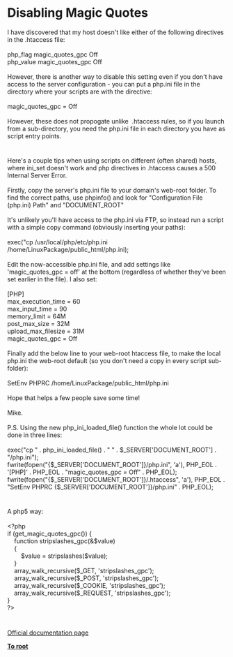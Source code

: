 # Disabling Magic Quotes




<div class="phpcode"><span class="html">
I have discovered that my host doesn&apos;t like either of the following directives in the .htaccess file:<br><br>php_flag magic_quotes_gpc Off<br>php_value magic_quotes_gpc Off<br><br>However, there is another way to disable this setting even if you don&apos;t have access to the server configuration - you can put a php.ini file in the directory where your scripts are with the directive:<br><br>magic_quotes_gpc = Off<br><br>However, these does not propogate unlike&#xA0; .htaccess rules, so if you launch from a sub-directory, you need the php.ini file in each directory you have as script entry points.</span>
</div>
  

#


<div class="phpcode"><span class="html">
Here&apos;s a couple tips when using scripts on different (often shared) hosts, where ini_set doesn&apos;t work and php directives in .htaccess causes a 500 Internal Server Error.<br><br>Firstly, copy the server&apos;s php.ini file to your domain&apos;s web-root folder. To find the correct paths, use phpinfo() and look for &quot;Configuration File (php.ini) Path&quot; and &quot;DOCUMENT_ROOT&quot;<br><br>It&apos;s unlikely you&apos;ll have access to the php.ini via FTP, so instead run a script with a simple copy command (obviously inserting your paths):<br><br>exec(&quot;cp /usr/local/php/etc/php.ini /home/LinuxPackage/public_html/php.ini);<br><br>Edit the now-accessible php.ini file, and add settings like &apos;magic_quotes_gpc = off&apos; at the bottom (regardless of whether they&apos;ve been set earlier in the file). I also set:<br><br>[PHP]<br>max_execution_time = 60<br>max_input_time = 90<br>memory_limit = 64M<br>post_max_size = 32M<br>upload_max_filesize = 31M<br>magic_quotes_gpc = Off<br><br>Finally add the below line to your web-root htaccess file, to make the local php.ini the web-root default (so you don&apos;t need a copy in every script sub-folder):<br><br>SetEnv PHPRC /home/LinuxPackage/public_html/php.ini<br><br>Hope that helps a few people save some time!<br><br>Mike.<br><br>P.S. Using the new php_ini_loaded_file() function the whole lot could be done in three lines:<br><br>exec(&quot;cp &quot; . php_ini_loaded_file() . &quot; &quot; . $_SERVER[&apos;DOCUMENT_ROOT&apos;] . &quot;/php.ini&quot;);<br>fwrite(fopen(&quot;{$_SERVER[&apos;DOCUMENT_ROOT&apos;]}/php.ini&quot;, &apos;a&apos;), PHP_EOL . &apos;[PHP]&apos; . PHP_EOL . &quot;magic_quotes_gpc = Off&quot; . PHP_EOL);<br>fwrite(fopen(&quot;{$_SERVER[&apos;DOCUMENT_ROOT&apos;]}/.htaccess&quot;, &apos;a&apos;), PHP_EOL . &quot;SetEnv PHPRC {$_SERVER[&apos;DOCUMENT_ROOT&apos;]}/php.ini&quot; . PHP_EOL);</span>
</div>
  

#


<div class="phpcode"><span class="html">
A php5 way:<br><br><span class="default">&lt;?php<br></span><span class="keyword">if (</span><span class="default">get_magic_quotes_gpc</span><span class="keyword">()) {<br>&#xA0; &#xA0; function </span><span class="default">stripslashes_gpc</span><span class="keyword">(&amp;</span><span class="default">$value</span><span class="keyword">)<br>&#xA0; &#xA0; {<br>&#xA0; &#xA0; &#xA0; &#xA0; </span><span class="default">$value </span><span class="keyword">= </span><span class="default">stripslashes</span><span class="keyword">(</span><span class="default">$value</span><span class="keyword">);<br>&#xA0; &#xA0; }<br>&#xA0; &#xA0; </span><span class="default">array_walk_recursive</span><span class="keyword">(</span><span class="default">$_GET</span><span class="keyword">, </span><span class="string">&apos;stripslashes_gpc&apos;</span><span class="keyword">);<br>&#xA0; &#xA0; </span><span class="default">array_walk_recursive</span><span class="keyword">(</span><span class="default">$_POST</span><span class="keyword">, </span><span class="string">&apos;stripslashes_gpc&apos;</span><span class="keyword">);<br>&#xA0; &#xA0; </span><span class="default">array_walk_recursive</span><span class="keyword">(</span><span class="default">$_COOKIE</span><span class="keyword">, </span><span class="string">&apos;stripslashes_gpc&apos;</span><span class="keyword">);<br>&#xA0; &#xA0; </span><span class="default">array_walk_recursive</span><span class="keyword">(</span><span class="default">$_REQUEST</span><span class="keyword">, </span><span class="string">&apos;stripslashes_gpc&apos;</span><span class="keyword">);<br>}<br></span><span class="default">?&gt;</span>
</span>
</div>
  

#

[Official documentation page](https://www.php.net/manual/en/security.magicquotes.disabling.php)

**[To root](/)**